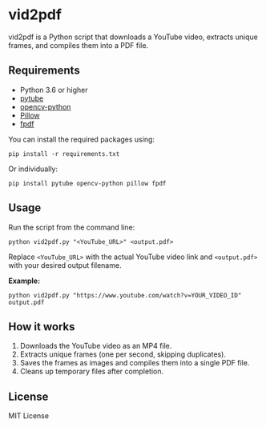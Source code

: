 # vid2pdf

vid2pdf is a Python script that downloads a YouTube video, extracts unique frames, and compiles them into a PDF file.

## Requirements

- Python 3.6 or higher
- [pytube](https://pytube.io/)
- [opencv-python](https://pypi.org/project/opencv-python/)
- [Pillow](https://pillow.readthedocs.io/)
- [fpdf](https://pyfpdf.github.io/fpdf2/)

You can install the required packages using:

```
pip install -r requirements.txt
```

Or individually:

```
pip install pytube opencv-python pillow fpdf
```

## Usage

Run the script from the command line:

```
python vid2pdf.py "<YouTube_URL>" <output.pdf>
```

Replace `<YouTube_URL>` with the actual YouTube video link and `<output.pdf>` with your desired output filename.

**Example:**

```
python vid2pdf.py "https://www.youtube.com/watch?v=YOUR_VIDEO_ID" output.pdf
```

## How it works

1. Downloads the YouTube video as an MP4 file.
2. Extracts unique frames (one per second, skipping duplicates).
3. Saves the frames as images and compiles them into a single PDF file.
4. Cleans up temporary files after completion.

## License

MIT License
